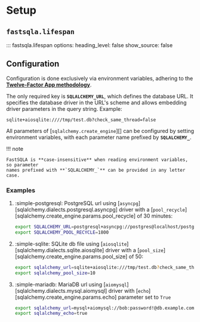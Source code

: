 # Setup

## `fastsqla.lifespan`

::: fastsqla.lifespan
    options:
        heading_level: false
        show_source: false

## Configuration

Configuration is done exclusively via environment variables, adhering to the
[**Twelve-Factor App methodology**](https://12factor.net/config).

The only required key is **`SQLALCHEMY_URL`**, which defines the database URL. It
specifies the database driver in the URL's scheme and allows embedding driver parameters
in the query string. Example:

    sqlite+aiosqlite:////tmp/test.db?check_same_thread=false

All parameters of [`sqlalchemy.create_engine`][] can be configured by setting environment
variables, with each parameter name prefixed by **`SQLALCHEMY_`**.

!!! note

    FastSQLA is **case-insensitive** when reading environment variables, so parameter
    names prefixed with **`SQLALCHEMY_`** can be provided in any letter case.

### Examples

1.  :simple-postgresql: PostgreSQL url using
    [`asyncpg`][sqlalchemy.dialects.postgresql.asyncpg] driver with a
    [`pool_recycle`][sqlalchemy.create_engine.params.pool_recycle] of 30 minutes:

    ```bash
    export SQLALCHEMY_URL=postgresql+asyncpg://postgres@localhost/postgres
    export SQLALCHEMY_POOL_RECYCLE=1800
    ```

2.  :simple-sqlite: SQLite db file using
    [`aiosqlite`][sqlalchemy.dialects.sqlite.aiosqlite] driver with a
    [`pool_size`][sqlalchemy.create_engine.params.pool_size] of 50:

    ```bash
    export sqlalchemy_url=sqlite+aiosqlite:///tmp/test.db?check_same_thread=false
    export sqlalchemy_pool_size=10
    ```

3.  :simple-mariadb: MariaDB url using [`aiomysql`][sqlalchemy.dialects.mysql.aiomysql]
    driver with [`echo`][sqlalchemy.create_engine.params.echo] parameter set to `True`

    ```bash
    export sqlalchemy_url=mysql+aiomysql://bob:password!@db.example.com/app
    export sqlalchemy_echo=true
    ```
